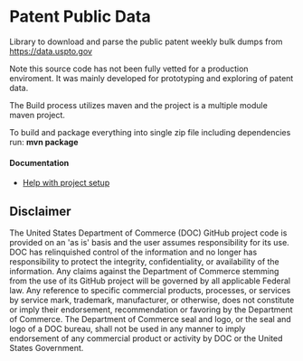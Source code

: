# Patent Public Data

Library to download and parse the public patent weekly bulk dumps from https://data.uspto.gov

Note this source code has not been fully vetted for a production enviroment. It was mainly developed for prototyping and exploring of patent data.

The Build process utilizes maven and the project is a multiple module maven project.  

To build and package everything into single zip file including dependencies run: <b>mvn package</b>

#### Documentation
<ul><li><a href="https://github.com/USPTO/PatentPublicData/wiki/Project-Setup">Help with project setup</a></li></ul>

## Disclaimer

The United States Department of Commerce (DOC) GitHub project code is provided on an 'as is' basis and the user assumes responsibility for its use. DOC has relinquished control of the information and no longer has responsibility to protect the integrity, confidentiality, or availability of the information. Any claims against the Department of Commerce stemming from the use of its GitHub project will be governed by all applicable Federal law. Any reference to specific commercial products, processes, or services by service mark, trademark, manufacturer, or otherwise, does not constitute or imply their endorsement, recommendation or favoring by the Department of Commerce. The Department of Commerce seal and logo, or the seal and logo of a DOC bureau, shall not be used in any manner to imply endorsement of any commercial product or activity by DOC or the United States Government.
